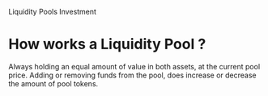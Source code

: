 Liquidity Pools Investment

# How works a Liquidity Pool ?

Always holding an equal amount of value in both assets, at the current pool price. 
Adding or removing funds from the pool, does increase or decrease the amount of pool tokens.  
